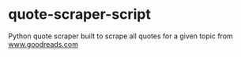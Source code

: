 # quote-scraper-script
Python quote scraper built to scrape all quotes for a given topic from www.goodreads.com
